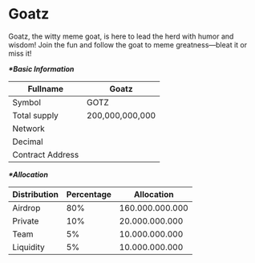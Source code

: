 # Goatz

Goatz, the witty meme goat, is here to lead the herd with humor and wisdom! Join the fun and follow the goat to meme greatness—bleat it or miss it!

_**\*Basic Information**_

| Fullname         | Goatz           |
| ---------------- | --------------- |
| Symbol           | GOTZ            |
| Total supply     | 200,000,000,000 |
| Network          |                 |
| Decimal          |                 |
| Contract Address |                 |

_**\*Allocation**_

| Distribution | Percentage | Allocation      |
| ------------ | ---------- | --------------- |
| Airdrop      | 80%        | 160.000.000.000 |
| Private      | 10%        | 20.000.000.000  |
| Team         | 5%         | 10.000.000.000  |
| Liquidity    | 5%         | 10.000.000.000  |
